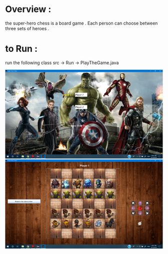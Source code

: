 

# Overview : 
the super-hero chess is a board game . 
Each person can choose between three sets of heroes . 



# to Run : 
run the following class 
src -> Run -> PlayTheGame.java


![theOpening](s1.png)
![AMatch](s2.png)